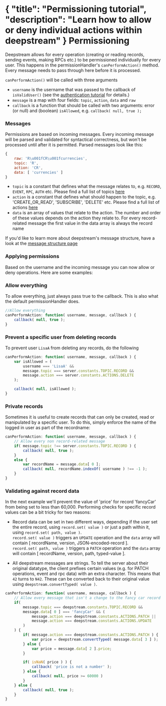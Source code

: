 {
	"title": "Permissioning tutorial",
	"description": "Learn how to allow or deny individual actions within deepstream"
}
Permissioning
=========================
Deepstream allows for every operation (creating or reading records, sending events, making RPCs etc.) to be permissioned individually for every user. This happens in the permissionHandler's `canPerformAction()` method. Every message needs to pass through here before it is processed.

`canPerformAction()` will be called with three arguments

* `username` is the username that was passed to the callback of `isValidUser()` (see the [authentication tutorial](authentication.html) for details.)
* `message` is a map with four fields: `topic`, `action`, `data` and `raw`
* `callback` is a function that should be called with two arguments: error (or null) and (boolean) `isAllowed`, e.g. `callback( null, true );`

### Messages
Permissions are based on incoming messages. Every incoming message will be parsed and validated for syntactical correctness, but won't be processed  until after it is permitted. Parsed messages look like this:

```javascript
{
	raw: 'R\u001fCR\u001fcurrencies',
	topic: 'R',
	action: 'CR',
	data: [ 'currencies' ]
}
```

* `topic` is a constant that defines what the message relates to, e.g. `RECORD`, `EVENT`, `RPC`, `AUTH` etc. Please find a full list of topics [here](../docs/constants.html#Topic)
* `action` is a constant that defines what should happen to the topic, e.g. 'CREATE_OR_READ', 'SUBSCRIBE', 'DELETE' etc. Please find a full list of actions [here](../docs/constants.html#Actions)
* `data` is an array of values that relate to the action. The number and order of these values depends on the action they relate to. For every record-related message the first value in the data array is always the record name

If you'd like to learn more about deepstream's message structure, have a look at the [message structure page](message-structure.html)

### Applying permissions
Based on the username and the incoming message you can now allow or deny operations. Here are some examples:


### Allow everything
To allow everything, just always pass true to the callback. This is also what the default permissionHandler does.

```javascript
//Allow everything
canPerformAction: function( username, message, callback ) {
	callback( null, true );
}
```

### Prevent a specific user from deleting records
To prevent user `LisaA` from deleting any records, do the following

```javascript
canPerformAction: function( username, message, callback ) {
	var isAllowed = (
		username === 'LisaA' &&
		message.topic === server.constants.TOPIC.RECORD &&
		message.action === server.constants.ACTIONS.DELETE
	);

	callback( null, isAllowed );
}
```

### Private records
Sometimes it is useful to create records that can only be created, read or manipulated by a specific user. To do this, simply enforce the name of the logged in user as part of the recordname:

```javascript
canPerformAction: function( username, message, callback ) {
	// Allow every non record-related message
	if( message.topic !== server.constants.TOPIC.RECORD ) {
		callback( null, true );
	}
	else {
		var recordName = message.data[ 0 ];
		callback( null, recordName.indexOf( username ) !== -1 );
	}
}
```

### Validating against record data
In the next example we'll prevent the value of 'price' for record 'fancyCar' from being set to less than 60,000. Performing checks for specific record values can be a bit tricky for two reasons:

* Record data can be set in two different ways, depending if the user set the entire record, using `record.set( value )` or just a path within it, using `record.set( path, value )`.<br />`record.set( value )` triggers an `UPDATE` operation and the `data` array will contain [ recordName, version, JSON-encoded-record ].<br />`record.set( path, value )` triggers a `PATCH` operation and the `data` array will contain [ recordName, version, path, typed-value ].

* All deepstream messages are strings. To tell the server about their original datatype, the client prefixes certain values (e.g. for PATCH operations, event and rpc data) with an extra character. This means that `42` turns to `N42`. These can be converted back to their original value using `deepstream.convertTyped( value )`.

```javascript
canPerformAction: function( username, message, callback ) {
	// Allow every message that isn't a change to the fancy car record
	if(
		message.topic === deepstream.constants.TOPIC.RECORD &&
		message.data[ 0 ] === 'fancyCar' && (
			message.action === deepstream.constants.ACTIONS.PATCH ||
			message.action === deepstream.constants.ACTIONS.UPDATE
		)
	) {
		if( message.action === deepstream.constants.ACTIONS.PATCH ) {
			var price = deepstream.convertTyped( message.data[ 3 ] );
		} else {
			var price = message.data[ 2 ].price;
		}

		if( isNaN( price ) ) {
			callback( 'price is not a number' );
		} else {
			callback( null, price >= 60000 )
		}
	} else {
		callback( null, true );
	}
}
```